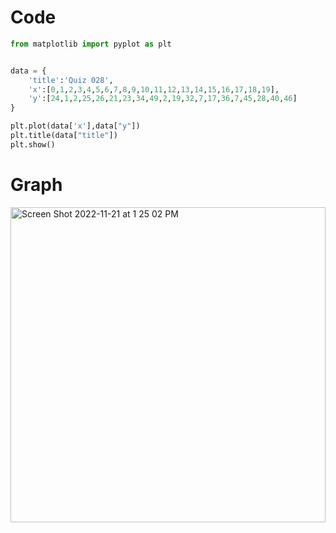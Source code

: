 # Code
```.py
from matplotlib import pyplot as plt


data = {
    'title':'Quiz 028',
    'x':[0,1,2,3,4,5,6,7,8,9,10,11,12,13,14,15,16,17,18,19],
    'y':[24,1,2,25,26,21,23,34,49,2,19,32,7,17,36,7,45,28,40,46]
}

plt.plot(data['x'],data["y"])
plt.title(data["title"])
plt.show()

```

# Graph
<img width="504" alt="Screen Shot 2022-11-21 at 1 25 02 PM" src="https://user-images.githubusercontent.com/100017195/202965578-8363208b-7285-4115-aba3-dcb36f191d87.png">
